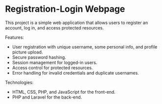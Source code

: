 # Registration-Login Webpage

This project is a simple web application that allows users to register an account, log in, and access protected resources.

Features:
- User registration with unique username, some personal info, and profile picture upload.
- Secure password hashing.
- Session management for logged-in users.
- Access control for protected resources.
- Error handling for invalid credentials and duplicate usernames.

Technologies:
- HTML, CSS, PHP, and JavaScript for the front-end.
- PHP and Laravel for the back-end.
